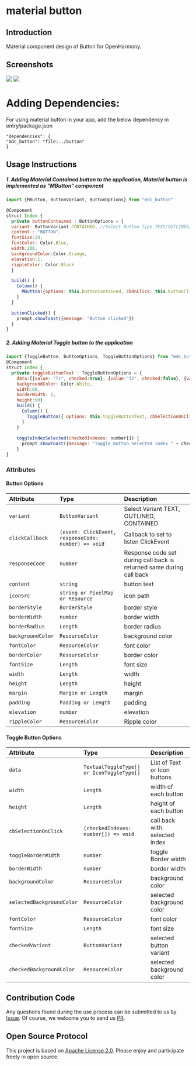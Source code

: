 # material button

## Introduction

Material component design of Button for OpenHarmony.

## Screenshots

![](screenshots/button1.jpg) ![](screenshots/button2.jpg)

# Adding Dependencies:

For using material button in your app, add the below dependency in entry/package.json

```
"dependencies": {
"mdc_button": "file:../button"
}
```

## Usage Instructions

##### 1. Adding Material Contained button to the application, Material button is implemented as "MButton" component

```javascript
import {MButton, ButtonVariant, ButtonOptions} from "mdc_button"

@Component
struct Index {
  private buttonContained : ButtonOptions = {
  variant: ButtonVariant.CONTAINED, //Select Button Type TEXT/OUTLINED/CONTAINED
  content : "BUTTON",
  fontSize:24,
  fontColor: Color.Blue,
  width:200,
  backgroundColor:Color.Orange,
  elevation:1,
  rippleColor: Color.Black
  }

  build() {
    Column() {
      MButton({options: this.buttonContained, cbOnClick: this.buttonClicked})
    }
  }

  buttonClicked() {
    prompt.showToast({message: "Button clicked"})
  }
}
```
##### 2. Adding Material Toggle button to the application
```javascript
import {ToggleButton, ButtonOptions, ToggleButtonOptions} from "mdc_button"
@Component
struct Index {
  private toggleButtonText : ToggleButtonOptions = {
    data:[{value: "T1", checked:true}, {value:"T2", checked:false}, {value: "T3", checked:false}],
    backgroundColor: Color.White,
    width:60,
    borderWidth: 1,
    height:60}
    build() {
      Column() {
        ToggleButton({ options: this.toggleButtonText, cbSelectionOnClick: this.toggleIndexSelected})
      }
    }
    
    toggleIndexSelected(checkedIndexes: number[]) {
      prompt.showToast({message: "Toggle Button Selected Index " + checkedIndexes[0]})
    }
}
```

### Attributes
#### Button Options

| Attribute | Type     | Description                |
| :-------- | :------- | :------------------------- |
| `variant` | `ButtonVariant` | Select Variant TEXT, OUTLINED, CONTAINED |
| `clickCallback` | `(event: ClickEvent, responseCode: number) => void` | Callback to set to listen ClickEvent |
| `responseCode` | `number` | Response code set during call back is returned same during call back |
| `content` | `string` | button text |
| `iconSrc` | `string or PixelMap or Resource` | icon path |
| `borderStyle` | `BorderStyle` | border style |
| `borderWidth` | `number` | border width |
| `borderRadius` | `Length` | border radius |
| `backgroundColor` | `ResourceColor` | background color |
| `fontColor` | `ResourceColor` | font color |
| `borderColor` | `ResourceColor` | border color |
| `fontSize` | `Length` | font size |
| `width` | `Length` | width |
| `height` | `Length` | height |
| `margin` | `Margin or Length` | margin |
| `padding` | `Padding or Length` | padding |
| `elevation` | `number` | elevation |
| `rippleColor` | `ResourceColor` | Ripple color |

#### Toggle Button Options

| Attribute | Type     | Description                |
| :-------- | :------- | :------------------------- |
| `data` | `TextualToggleType[] or IconToggleType[]` | List of Text or Icon buttons |
| `width` | `Length` | width of each button |
| `height` | `Length` | height of each button |
| `cbSelectionOnClick` | `(checkedIndexes: number[]) => void` | call back with selected index |
| `toggleBorderWidth` | `number` | toggle Border width |
| `borderWidth` | `number` | border width |
| `backgroundColor` | `ResourceColor` | background color |
| `selectedBackgroundColor` | `ResourceColor` | selected background color |
| `fontColor` | `ResourceColor` | font color |
| `fontSize` | `Length` | font size |
| `checkedVariant` | `ButtonVariant` | selected button variant |
| `checkedBackgroundColor` | `ResourceColor` | selected background color |

## Contribution Code
Any questions found during the use process can be submitted to us by [Issue](https://codehub-y.huawei.com/JSComponents-India-Openharmony/material-components-ohos/issues). Of course, we welcome you to send us [PR](https://codehub-y.huawei.com/JSComponents-India-Openharmony/material-components-ohos/merge_requests).

## Open Source Protocol
This project is based on [Apache License 2.0](https://codehub-y.huawei.com/JSComponents-India-Openharmony/material-components-ohos/files?ref=master&filePath=LICENSE.txt&isFile=true). Please enjoy and participate freely in open source.